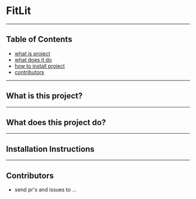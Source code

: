 # FitLit

---

## Table of Contents

- [what is project](#what-is-this-project)
- [what does it do](#what-does-this-project-do)
- [how to install project](#installation-instructions)
- [contributors](#contributors)

---

## What is this project?

---

## What does this project do?

---

## Installation Instructions

---

## Contributors
  - send pr's and issues to ...